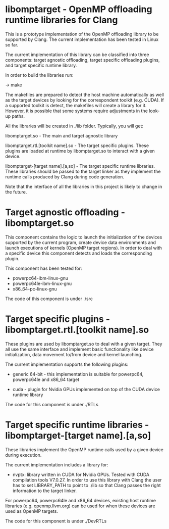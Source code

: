 # libomptarget - OpenMP offloading runtime libraries for Clang 

This is a prototype implementation of the OpenMP offloading library to be 
supported by Clang. The current implementation has been tested in Linux so far.

The current implementation of this library can be classified into three 
components: target agnostic offloading, target specific offloading plugins, and 
target specific runtime library.   

In order to build the libraries run:

-> make

The makefiles are prepared to detect the host machine automatically as well as 
the target devices by looking for the correspondent toolkit (e.g. CUDA). If a 
supported toolkit is detect, the makefiles will create a library for it. 
However, it is possible that some systems require adjustments in the look-up 
paths.   

All the libraries will be created in ./lib folder. Typically, you will get:

libomptarget.so - The main and target agnostic library

libomptarget.rtl.[toolkit name].so - The target specific plugins. These plugins 
are loaded at runtime by libomptarget.so to interact with a given device.

libomptarget-[target name].[a,so] - The target specific runtime libraries. These 
libraries should be passed to the target linker as they implement the runtime 
calls produced by Clang during code generation. 

Note that the interface of all the libraries in this project  is likely to 
change in the future.

# Target agnostic offloading - libomptarget.so

This component contains the logic to launch the initialization of the devices 
supported by the current program, create device data environments and launch 
executions of kernels (OpenMP target regions). In order to deal with a specific 
device this component detects and loads the corresponding plugin. 

This component has been tested for:

  - powerpc64-ibm-linux-gnu 
  - powerpc64le-ibm-linux-gnu
  - x86_64-pc-linux-gnu
               
The code of this component is under ./src

# Target specific plugins - libomptarget.rtl.[toolkit name].so
 
These plugins are used by libomptarget.so to deal with a given target. They all 
use the same interface and implement basic functionality like device 
initialization, data movement to/from device and kernel launching.
 
The current implementation supports the following plugins:
  - generic 64-bit - this implementation is suitable for powerpc64, powerpc64le 
  and x86_64 target
  
  - cuda - plugin for Nvidia GPUs implemented on top of the CUDA device runtime 
  library
                          
The code for this component is under ./RTLs

# Target specific runtime libraries - libomptarget-[target name].[a,so]
                          
These libraries implement the OpenMP runtime calls used by a given device during 
execution.

The current implementation includes a library for:
  - nvptx: library written in CUDA for Nvidia GPUs. Tested with CUDA compilation 
  tools V7.0.27. In order to use this library with Clang the user has to set 
  LIBRARY_PATH to point to ./lib so that Clang passes the right information to 
  the target linker.
       
For powerpc64, powerpc64le and x86_64 devices, existing host runtime libraries 
(e.g. openmp.llvm.org) can be used for when these devices are used as OpenMP 
targets.
        
The code for this component is under ./DevRTLs
